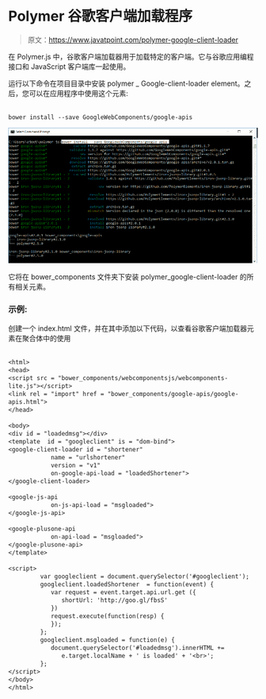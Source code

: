 # Polymer 谷歌客户端加载程序

> 原文：<https://www.javatpoint.com/polymer-google-client-loader>

在 Polymer.js 中，谷歌客户端加载器用于加载特定的客户端。它与谷歌应用编程接口和 JavaScript 客户端库一起使用。

运行以下命令在项目目录中安装 polymer _ Google-client-loader element。之后，您可以在应用程序中使用这个元素:

```

bower install --save GoogleWebComponents/google-apis

```

![google client loader](img/c61b54e944a0eea490a3c7239765842b.png)

它将在 bower_components 文件夹下安装 polymer_google-client-loader 的所有相关元素。

### 示例:

创建一个 index.html 文件，并在其中添加以下代码，以查看谷歌客户端加载器元素在聚合体中的使用

```

<html>
<head>
<script src = "bower_components/webcomponentsjs/webcomponents-lite.js"></script>
<link rel = "import" href = "bower_components/google-apis/google-apis.html">
</head>

<body>
<div id = "loadedmsg"></div>
<template  id = "googleclient" is = "dom-bind">
<google-client-loader id = "shortener"
            name = "urlshortener"
            version = "v1"
            on-google-api-load = "loadedShortener">
</google-client-loader>

<google-js-api    
            on-js-api-load = "msgloaded">
</google-js-api>

<google-plusone-api  
            on-api-load = "msgloaded">
</google-plusone-api>
</template>

<script>
         var googleclient = document.querySelector('#googleclient');
         googleclient.loadedShortener  = function(event) {
            var request = event.target.api.url.get ({
               shortUrl: 'http://goo.gl/fbsS'
            })
            request.execute(function(resp) {
            });
         };
         googleclient.msgloaded = function(e) {
            document.querySelector('#loadedmsg').innerHTML +=
               e.target.localName + ' is loaded' + '<br>';
         };
</script>
</body>
</html>

```